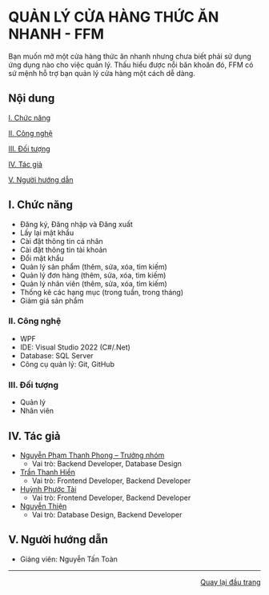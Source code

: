 <div id="Top"></div>

# QUẢN LÝ CỬA HÀNG THỨC ĂN NHANH - FFM
Bạn muốn mở một cửa hàng thức ăn nhanh nhưng chưa biết phải sử dụng ứng dụng nào cho việc quản lý. Thấu hiểu được nỗi băn khoăn đó, FFM có sứ mệnh hỗ trợ bạn quản lý cửa hàng một cách dễ dàng.

## Nội dung

[I. Chức năng](#Chucnang)
 
[II. Công nghệ](#Congnghe)
 
[III. Đối tượng](#Doituong)

[IV. Tác giả](#Tacgia)

[V. Người hướng dẫn](#Nguoihuongdan)

<!-- CHỨC NĂNG -->
<div id="Chucnang"></div>

## I. Chức năng

  * Đăng ký, Đăng nhập và Đăng xuất
  * Lấy lại mật khẩu
  * Cài đặt thông tin cá nhân
  * Cài đặt thông tin tài khoản
  * Đổi mật khẩu
  * Quản lý sản phẩm (thêm, sửa, xóa, tìm kiếm)
  * Quản lý đơn hàng (thêm, sửa, xóa, tìm kiếm)
  * Quản lý nhân viên (thêm, sửa, xóa, tìm kiếm)
  * Thống kê các hạng mục (trong tuần, trong tháng)
  * Giảm giá sản phẩm
 
 <!-- CÔNG NGHỆ -->
<div id="Congnghe"></div>

### II. Công nghệ
* WPF 
* IDE: Visual Studio 2022 (C#/.Net)
* Database: SQL Server
* Công cụ quản lý: Git, GitHub

<!-- ĐỐI TƯỢNG -->
<div id="Doituong"></div>

### III. Đối tượng 
* Quản lý
* Nhân viên

<!-- TÁC GIẢ -->
<div id="Tacgia"></div>

## IV. Tác giả

* [Nguyễn Phạm Thanh Phong – Trưởng nhóm](https://github.com/NguyenPhamThanhPhong)
  * Vai trò: Backend Developer, Database Design
* [Trần Thanh Hiền](https://github.com/chip267)
  * Vai trò: Frontend Developer, Backend Developer
* [Huỳnh Phước Tài](https://github.com/nous366)
  * Vai trò: Frontend Developer, Backend Developer
* [Nguyễn Thiện](https://github.com/thienng268)
  * Vai trò: Database Design, Backend Developer

<!-- NGƯỜI HƯỚNG DẪN -->
<div id="Nguoihuongdan"></div>

## V. Người hướng dẫn
* Giảng viên: Nguyễn Tấn Toàn

---

<p align="right"><a href="#Top">Quay lại đầu trang</a></p>
